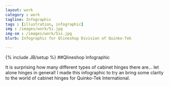 ```yaml
---
layout: work
category : work
tagline: Infographic
tags : [illustration, infographic]
img : /images/work/5i.jpg
img-sm : /images/work/5is.jpg
blurb: Infographic for Qlineshop Division of Quinko-Tek

---
```

{% include JB/setup %}
##Qlineshop Infographic

It is surprising how many different types of cabinet hinges there are... let alone hinges in general!  I made this infographic to try an bring some clarity to the world of cabinet hinges for Quinko-Tek International. 

